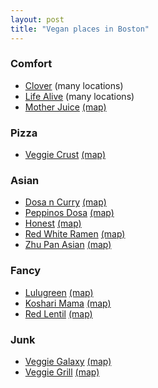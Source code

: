 ```yaml
---
layout: post
title: "Vegan places in Boston"
---
```


### Comfort
 - [Clover](https://www.cloverfoodlab.com/) (many locations)
 - [Life Alive](https://www.lifealive.com/) (many locations)
 - [Mother Juice](https://www.motherjuice.com/) [(map)](https://maps.app.goo.gl/aDJHeSD42obvNuVK9)

### Pizza
 - [Veggie Crust](https://www.vegcrust.com/) [(map)](https://maps.app.goo.gl/f3H7H3tUdnTDUQxR9)

### Asian
 - [Dosa n Curry](https://dosa-n-curry.com/) [(map)](https://maps.app.goo.gl/fR23arBYnXm9a1Ee7)
 - [Peppinos Dosa](https://peppinosdosa.com/home) [(map)](https://maps.app.goo.gl/gQaUAdcGKrYx5jit8)
 - [Honest](https://honestrestaurantsusa.com/) [(map)](https://maps.app.goo.gl/F4Peu5CtBfKF9mMY8)
 - [Red White Ramen](https://www.redwhiteusa.com/) [(map)](https://maps.app.goo.gl/J73vRFfiZNDuwYhd6)
 - [Zhu Pan Asian](http://zhuvegan.com/) [(map)](https://maps.app.goo.gl/BvKKrbAu8EcXfojU7)

### Fancy
 - [Lulugreen](https://www.lulugreen.com/) [(map)](https://maps.app.goo.gl/iWwNo8zBNyBeu7kv5)
 - [Koshari Mama](https://www.kosharimama.com/) [(map)](https://maps.app.goo.gl/9gAUBLmeupXLvXsG9)
 - [Red Lentil](https://theredlentil.com/) [(map)](https://maps.app.goo.gl/aE6aj1ZtjgXwRAhU8)

### Junk
 - [Veggie Galaxy](https://www.veggiegalaxy.com/) [(map)](https://maps.app.goo.gl/e96WbW8tudug2xi68)
 - [Veggie Grill](https://www.veggiegrill.com/) [(map)](https://maps.app.goo.gl/fFbesVCLK3Vi28597)
